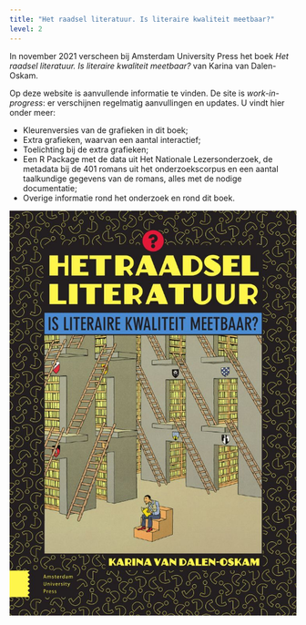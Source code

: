 ```yaml
---
title: "Het raadsel literatuur. Is literaire kwaliteit meetbaar?"
level: 2
---
```


In november 2021 verscheen bij Amsterdam University Press het boek *Het raadsel literatuur. Is literaire kwaliteit meetbaar?* van Karina van Dalen-Oskam.

Op deze website is aanvullende informatie te vinden. De site is *work-in-progress*: er verschijnen regelmatig aanvullingen en updates. U vindt hier onder meer:

- Kleurenversies van de grafieken in dit boek;
- Extra grafieken, waarvan een aantal interactief;
- Toelichting bij de extra grafieken;
- Een R Package met de data uit Het Nationale Lezersonderzoek, de metadata bij de 401 romans uit het onderzoekscorpus en een aantal taalkundige gegevens van de romans, alles met de nodige documentatie;
- Overige informatie rond het onderzoek en rond dit boek.

![Omslag boek 1.1.0](public/1_1_0_Omslag_boek.jpg)
